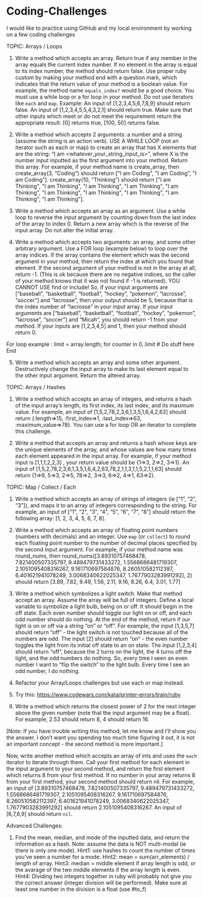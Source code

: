 # Coding-Challenges
I would like to practice using GitHub and my local environment by working on a few coding challenges

TOPIC: Arrays / Loops

1. Write a method which accepts an array. Return true if any member in the array equals the current index number. If no element in the array is equal to its index number, the method should return false. Use proper ruby custom by making your method end with a question mark, which indicates that the return value of your method is a boolean value. For example, the method name `equals_index?` would be a good choice. You must use a while loop or a for loop in your method. Do not use iterators like `each` and `map`.
Example: An input of [1,2,3,4,5,6,7,8,9] should return false. An input of [1,2,3,4,5,5,4,3,2,1] should return true. Make sure that other inputs which meet or do not meet the requirement return the appropriate result. [0] returns true, [100, 50] returns false.

2. Write a method which accepts 2 arguments: a number and a string (assume the string is an action verb). USE A WHILE LOOP (not an iterator such as each or map) to create an array that has X elements that are the string: “I am <whatever_your_string_input_is>”, where X is the number input inputted as the first argument into your method. Return this array. For example, if your method name is create_array, then create_array(3, “Coding”) should return ["I am Coding", "I am Coding", "I am Coding"]. create_array(10, “Thinking”) should return ["I am Thinking", "I am Thinking", "I am Thinking", "I am Thinking", "I am Thinking", "I am Thinking", "I am Thinking", "I am Thinking", "I am Thinking", "I am Thinking"].

3. Write a method which accepts an array as an argument. Use a while loop to reverse the input argument by counting down from the last index of the array to index 0. Return a new array which is the reverse of the input array. Do not alter the initial array.

4. Write a method which accepts two arguments: an array, and some other arbitrary argument. Use a FOR loop  (example below) to loop over the array indices. If the array contains the element which was the second argument in your method, then return the index at which you found that element. If the second argument of your method is not in the array at all, return -1. (This is ok because there are no negative indices, so the caller of your method knows that it was not found if -1 is returned). YOU CANNOT USE find or include! So, if your input arguments are [“baseball”, “basketball”, “football”, “hockey”, “pokemon”, “lacrosse”, “soccer”] and “lacrosse”, then your output should be 5, because that is the index number of “lacrosse” in your input array. If your input arguments are [“baseball”, “basketball”, “football”, “hockey”, “pokemon”, “lacrosse”, “soccer”] and “Micah”, you should return -1 from your method. If your inputs are [1,2,3,4,5] and 1, then your method should return 0.

For loop example :
limit = array.length;
	for counter in 0..limit
		# Do stuff here
	End

5. Write a method which accepts an array and some other argument. Destructively change the input array to make its last element equal to the other input argument. Return the altered array.

TOPIC: Arrays / Hashes

1. Write a method which accepts an array of integers, and returns a hash of the input array’s length, its first index, its last index, and its maximum value. For example, an input of [1,5,2,78,2,3,6,1,3,5,1,6,4,2,63] should return {:length=>15, :first_index=>1, :last_index=>63, :maximum_value=>78}. You can use a for loop OR an iterator to complete this challenge.

2. Write a method that accepts an array and returns a hash whose keys are the unique elements of the array, and whose values are how many times each element appeared in the input array. For example, if your method input is [1,1,1,2,2,3] , your return value should be {1=>3, 2=>2, 3=>1}. An input of [1,5,2,78,2,3,6,1,3,5,1,6,4,2,63,78,2,1,1,3,1,1,5,2,1,1,63] should return {1=>9, 5=>3, 2=>5, 78=>2, 3=>3, 6=>2, 4=>1, 63=>2}.


TOPIC: Map / Collect / Each

1. Write a method which accepts an array of strings of integers (ie [“1”, “2”, “3”]), and maps it to an array of integers corresponding to the string. For example, an input of [“1”, “2”, “3”, “4”, “5”, “6”, “7”, “8”] should return the following array: [1, 2, 3, 4, 5, 6, 7, 8].

2. Write a method which accepts an array of floating point numbers (numbers with decimals) and an integer. Use `map` (or `collect`) to round each floating point number to the number of decimal places specified by the second input argument. For example, if your method name was round_nums, then round_nums([3.89310757468478, 7.821400507335797, 9.489479731433272, 1.5568686481719307, 2.1051095408316267, 9.161710697584876, 8.260510582112397, 6.401621941078249, 3.0068340622025347, 1.7677903283991292], 2) should return [3.89, 7.82, 9.49, 1.56, 2.11, 9.16, 8.26, 6.4, 3.01, 1.77]

3. Write a method which symbolizes a light switch. Make that method accept an array. Assume the array will be full of integers. Define a local variable to symbolize a light bulb, being on or off. It should begin in the off state. Each even number should toggle our light on or off, and each odd number should do nothing. At the end of the method, return if our light is on or off via a string “on” or “off”. For example, the input [1,3,5,7] should return “off” - the light switch is not touched because all of the numbers are odd. The input [2] should return “on” - the even number toggles the light from its initial off state to an on state. The input [1,2,3,4] should return “off”, because the 2 turns on the light, the 4 turns off the light, and the odd numbers do nothing. So, every time I seen an even number I want to “flip the switch” to the light bulb. Every time I see an odd number, I do nothing.

4. Refactor your Array/Loops challenges but use each or map instead.

5. Try this: https://www.codewars.com/kata/printer-errors/train/ruby

6. Write a method which returns the closest power of 2 for the next integer above the given number (note that the input argument may be a float). For example, 2.53 should return 8,  4 should return 16.

[Note: If you have trouble writing this method, let me know and I’ll show you the answer. I don’t want you spending too much time figuring it out, it is not an important concept - the second method is more important.]

Now, write another method which accepts an array of ints and uses the `each` iterator to iterate through them. Call your first method for each element in the input argument to your second method, and return the first element which returns 8 from your first method. If no number in your array returns 8 from your first method, your second method should return nil. For example, an input of [3.89310757468478, 7.821400507335797, 9.489479731433272, 1.5568686481719307, 2.1051095408316267, 9.161710697584876, 8.260510582112397, 6.401621941078249, 3.0068340622025347, 1.7677903283991292] should return 2.1051095408316267. An input of [6,7,8,9] should return `nil`.

Advanced Challenges:

1. Find the mean, median, and mode of the inputted data, and return the information as a hash. Note: assume the data is NOT multi-modal (ie there is only one mode). Hint1: use hashes to count the number of times you’ve seen a number for a mode. Hint2: mean = sum(arr_elements) / length of array.  Hint3: median = middle element if array length is odd, or the avarage of the two middle elements if the array length is even. Hint4: Dividing two integers together in ruby will probably not give you the correct answer (integer division will be performed). Make sure at least one number in the division is a float (use #to_f)
